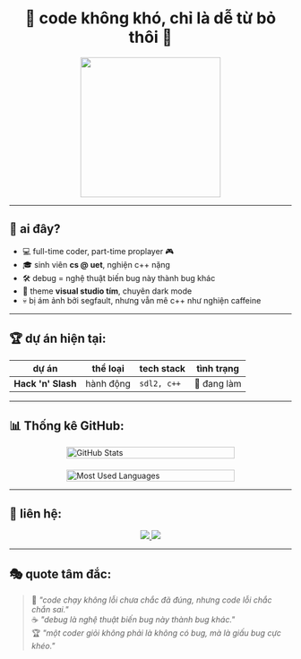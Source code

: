 <h1 align="center">
  🚀 code không khó, chỉ là dễ từ bỏ thôi 🚀
</h1>

<p align="center">
  <img src="https://media.giphy.com/media/Q81NcsY6YxK7jxnr4v/giphy.gif" width="250"/>
</p>

---

## 🎯 ai đây?
- 💻 full-time coder, part-time proplayer 🎮  
- 🎓 sinh viên **cs @ uet**, nghiện c++ nặng  
- 🛠 debug = nghệ thuật biến bug này thành bug khác  
- 🎨 theme **visual studio tím**, chuyên dark mode  
- 💀 bị ám ảnh bởi segfault, nhưng vẫn mê c++ như nghiện caffeine  

---

## 🏆 dự án hiện tại:
| dự án | thể loại | tech stack | tình trạng |
|-------|---------|-----------|------------|
| **Hack 'n' Slash** | hành động | `sdl2, c++` | 🚀 đang làm |

---

## 📊 Thống kê GitHub:

<div style="display: flex; justify-content: center; align-items: flex-start; gap: 20px; flex-wrap: wrap;">
  <div style="flex: 1; min-width: 300px; max-width: 45%;">
    <img src="https://github-readme-stats.vercel.app/api?username=datdo13099&show_icons=true&theme=radical" alt="GitHub Stats" style="width: 100%; height: auto;" />
  </div>
  <div style="flex: 1; min-width: 300px; max-width: 45%;">
    <img src="https://github-readme-stats.vercel.app/api/top-langs/?username=datdo13099&layout=compact&theme=radical" alt="Most Used Languages" style="width: 100%; height: auto;" />
  </div>
</div>

---

## 🤙 liên hệ:
<p align="center">
  <a href="https://www.facebook.com/datdoooooo/">
    <img src="https://img.shields.io/badge/Facebook-1877F2?style=for-the-badge&logo=facebook&logoColor=white"/>
  </a>
  <a href="https://www.youtube.com/@datdooooo">
    <img src="https://img.shields.io/badge/YouTube-FF0000?style=for-the-badge&logo=youtube&logoColor=white"/>
  </a>
</p>

---

## 🎭 quote tâm đắc:
> 🧠 *"code chạy không lỗi chưa chắc đã đúng, nhưng code lỗi chắc chắn sai."*  
> ☕ *"debug là nghệ thuật biến bug này thành bug khác."*  
> 🏆 *"một coder giỏi không phải là không có bug, mà là giấu bug cực khéo."*
